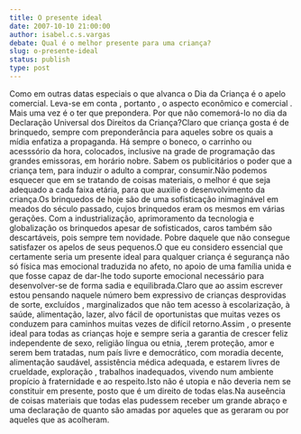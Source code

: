 ```yaml
---
title: O presente ideal
date: 2007-10-10 21:00:00
author: isabel.c.s.vargas
debate: Qual é o melhor presente para uma criança?
slug: o-presente-ideal
status: publish 
type: post
---
```


Como em outras datas especiais o que alvanca o Dia da Criança é o apelo comercial. Leva-se em conta , portanto , o aspecto econômico e comercial . Mais uma vez é o ter que prepondera. Por que não comemorá-lo no dia da Declaração Universal dos Direitos da Criança?Claro que criança gosta é de brinquedo, sempre com preponderância para aqueles sobre os quais a mídia enfatiza a propaganda. Há sempre o boneco, o carrinho ou acesssório da hora, colocados, inclusive na grade de programação das grandes emissoras, em horário nobre. Sabem os publicitários o poder que a criança tem, para induzir o adulto a comprar, consumir.Não podemos esquecer que em se tratando de coisas materiais, o melhor é que seja adequado a cada faixa etária, para que auxilie o desenvolvimento da criança.Os brinquedos de hoje são de uma sofisticação inimaginável em meados do século passado, cujos brinquedos eram os mesmos em várias gerações. Com a industrialização, aprimoramento da tecnologia e globalização os brinquedos apesar de sofisticados, caros também são descartáveis, pois sempre tem novidade. Pobre daquele que não consegue satisfazer os apelos de seus pequenos.O que eu considero essencial que certamente seria um presente ideal para qualquer criança é segurança não só física mas emocional traduzida no afeto, no apoio de uma família unida e que fosse capaz de dar-lhe todo suporte emocional necessário para desenvolver-se de forma sadia e equilibrada.Claro que ao assim escrever estou pensando naquele número bem expressivo de crianças desprovidas de sorte, excluídos , marginalizados que não tem acesso à escolarização, à saúde, alimentação, lazer, alvo fácil de oportunistas que muitas vezes os conduzem para caminhos muitas vezes de difícil retorno.Assim , o presente ideal para todas as crianças hoje e sempre seria a garantia de crescer feliz independente de sexo, religião língua ou etnia, ,terem proteção, amor e serem bem tratadas, num país livre e democrático, com moradia decente, alimentação saudável, assistência médica adequada, e estarem livres de crueldade, exploração , trabalhos inadequados, vivendo num ambiente propício à fraternidade e ao respeito.Isto não é utopia e não deveria nem se constituir em presente, posto que é um direito de todas elas.Na auseência de coisas materiais que todas elas pudessem receber um grande abraço e uma declaração de quanto são amadas por aqueles que as geraram ou por aqueles que as acolheram.
